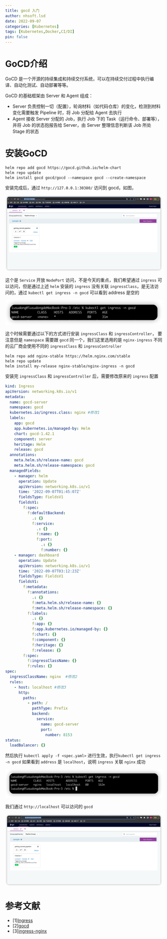 ```yaml
---
title: gocd 入门
author: nhsoft.lsd
date: 2022-09-07
categories: [Kubernetes]
tags: [Kubernetes,Docker,CI/DI]
pin: false
---
```


# GoCD介绍
GoCD 是一个开源的持续集成和持续交付系统，可以在持续交付过程中执行编译、自动化测试、自动部署等等。

GoCD 的基础框架由 Server 和 Agent 组成：

* Server 负责控制一切（配置），轮询材料（如代码仓库）的变化，检测到材料变化需要触发 Pipeline 时，将 Job 分配给 Agent 去执行
* Agent 接收 Server 分配的 Job，执行 Job 下的 Task（运行命令、部署等），并将 Job 的状态抱报告给 Server，由 Server 整理信息判断该 Job 所处 Stage 的状态


# 安装GoCD

```shell
helm repo add gocd https://gocd.github.io/helm-chart
helm repo update
helm install gocd gocd/gocd --namespace gocd --create-namespace
```

安装完成后，通过 `http://127.0.0.1:30380/` 访问到 gocd，如图，

![](/assets/img/nhsoft_lsd/2022-09-07-img_3.png)

这个是 `Service` 开放 `NodePort` 访问，不是今天的重点，我们希望通过 `ingress`
可以访问，但是通过上述  `helm` 安装的 `ingress` 没有关联 `ingressClass`，是无法访问的，通过 `kubectl get ingress -n gocd` 可以看到 address 是空的

![](/assets/img/nhsoft_lsd/2022-09-07-img_2.png)

这个时候需要通过以下的方式进行安装 `ingressClass` 和 `ingressController`， 要注意但是 `namespace` 需要跟 `gocd` 同一个，我们这里选用的是 `nginx-ingress`
不同的云厂商会使用不同的 `ingressClass` 和 `ingressController`

```shell
helm repo add nginx-stable https://helm.nginx.com/stable
helm repo update
helm install my-release nginx-stable/nginx-ingress -n gocd
```

安装完 `ingressClass` 和 `ingressController` 后，需要修改原来的 `ingress` 配置
```yaml
kind: Ingress
apiVersion: networking.k8s.io/v1
metadata:
  name: gocd-server
  namespace: gocd
  kubernetes.io/ingress.class: nginx #修改1
  labels:
    app: gocd
    app.kubernetes.io/managed-by: Helm
    chart: gocd-1.42.1
    component: server
    heritage: Helm
    release: gocd
  annotations:
    meta.helm.sh/release-name: gocd
    meta.helm.sh/release-namespace: gocd
  managedFields:
    - manager: helm
      operation: Update
      apiVersion: networking.k8s.io/v1
      time: '2022-09-07T01:45:07Z'
      fieldsType: FieldsV1
      fieldsV1:
        f:spec:
          f:defaultBackend:
            .: {}
            f:service:
              .: {}
              f:name: {}
              f:port:
                .: {}
                f:number: {}
    - manager: dashboard
      operation: Update
      apiVersion: networking.k8s.io/v1
      time: '2022-09-07T03:12:23Z'
      fieldsType: FieldsV1
      fieldsV1:
        f:metadata:
          f:annotations:
            .: {}
            f:meta.helm.sh/release-name: {}
            f:meta.helm.sh/release-namespace: {}
          f:labels:
            .: {}
            f:app: {}
            f:app.kubernetes.io/managed-by: {}
            f:chart: {}
            f:component: {}
            f:heritage: {}
            f:release: {}
        f:spec:
          f:ingressClassName: {}
          f:rules: {}
spec:
  ingressClassName: nginx  #修改2
  rules:
    - host: localhost #修改3
      http:
        paths:
          - path: /
            pathType: Prefix
            backend:
              service:
                name: gocd-server
                port:
                  number: 8153
status:
  loadBalancer: {}
```

然后执行 `kubectl apply -f <spec.yaml>` 进行生效，执行`kubectl get ingress -n gocd` 如果看到 `address` 是 `localhost`，说明 `ingress` 关联 `nginx` 成功

![](/assets/img/nhsoft_lsd/2022-09-07-img.png)

我们通过 `http://localhost` 可以访问的 `gocd`

![](/assets/img/nhsoft_lsd/2022-09-07-img_4.png)


# 参考文献

- [1][Ingress](https://kubernetes.io/zh-cn/docs/concepts/services-networking/ingress/#the-ingress-resource)
- [2][gocd](https://docs.gocd.org/current/)
- [3][ingress-nginx](https://docs.nginx.com/nginx-ingress-controller/installation/installation-with-helm/)
